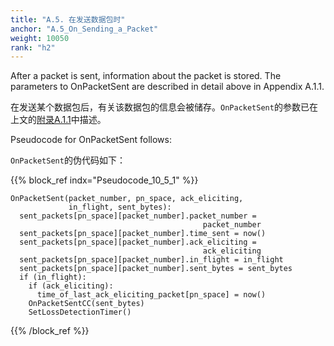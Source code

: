 ```yaml
---
title: "A.5. 在发送数据包时"
anchor: "A.5_On_Sending_a_Packet"
weight: 10050
rank: "h2"
---
```


After a packet is sent, information about the packet is stored. The parameters to OnPacketSent are described in detail above in Appendix A.1.1.

在发送某个数据包后，有关该数据包的信息会被储存。`OnPacketSent`的参数已在上文的[附录A.1.1]()中描述。

Pseudocode for OnPacketSent follows:

`OnPacketSent`的伪代码如下：

{{% block_ref
indx="Pseudocode_10_5_1" %}}

```
OnPacketSent(packet_number, pn_space, ack_eliciting,
             in_flight, sent_bytes):
  sent_packets[pn_space][packet_number].packet_number =
                                           packet_number
  sent_packets[pn_space][packet_number].time_sent = now()
  sent_packets[pn_space][packet_number].ack_eliciting =
                                           ack_eliciting
  sent_packets[pn_space][packet_number].in_flight = in_flight
  sent_packets[pn_space][packet_number].sent_bytes = sent_bytes
  if (in_flight):
    if (ack_eliciting):
      time_of_last_ack_eliciting_packet[pn_space] = now()
    OnPacketSentCC(sent_bytes)
    SetLossDetectionTimer()
```

{{% /block_ref %}}
